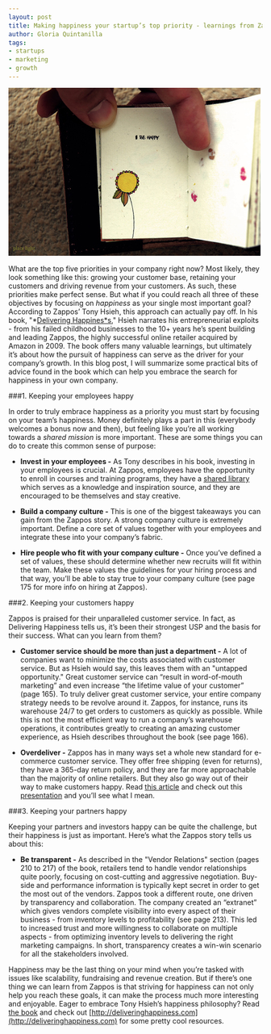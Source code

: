 ```yaml
---
layout: post
title: Making happiness your startup’s top priority - learnings from Zappos
author: Gloria Quintanilla
tags:
- startups
- marketing
- growth
---
```


![B Happy by Nasir Nasrallah on Flickr](/assets/images/b-happy.jpg)
 
What are the top five priorities in your company right now? Most likely, they look something like this: growing your customer base, retaining your customers and driving revenue from your customers. As such, these priorities make perfect sense. But what if you could reach all three of these objectives by focusing on *happiness* as your single most important goal? According to Zappos’ Tony Hsieh, this approach can actually pay off. In his book, "*[Delivering Happines*s](http://www.amazon.com/Delivering-Happiness-Profits-Passion-Purpose/dp/160941280X)," Hsieh narrates his entrepreneurial exploits - from his failed childhood businesses to the 10+ years he’s spent building and leading Zappos, the highly successful online retailer acquired by Amazon in 2009. The book offers many valuable learnings, but ultimately it’s about how the pursuit of happiness can serve as the driver for your company’s growth. In this blog post, I will summarize some practical bits of advice found in the book which can help you embrace the search for happiness in your own company. 

###1. Keeping your employees happy

In order to truly embrace happiness as a priority you must start by focusing on your team’s happiness. Money definitely plays a part in this (everybody welcomes a bonus now and then), but feeling like you’re all working towards a *shared mission* is more important. These are some things you can do to create this common sense of purpose: 

* **Invest in your employees -** As Tony describes in his book, investing in your employees is crucial. At Zappos, employees have the opportunity to enroll in courses and training programs, they have a [shared library](http://www.zapposinsights.com/about/library-list) which serves as a knowledge and inspiration source, and they are encouraged to be themselves and stay creative. 

* **Build a company culture -** This is one of the biggest takeaways you can gain from the Zappos story. A strong company culture is extremely important. Define a core set of values together with your employees and integrate these into your company’s fabric. 

* **Hire people who fit with your company culture -** Once you’ve defined a set of values, these should determine whether new recruits will fit within the team. Make these values the guidelines for your hiring process and that way, you’ll be able to stay true to your company culture (see page 175 for more info on hiring at Zappos). 

###2.  Keeping your customers happy

Zappos is praised for their unparalleled customer service. In fact, as Delivering Happiness tells us, it’s been their strongest USP and the basis for their success. What can you learn from them? 

* **Customer service should be more than just a department -** A lot of companies want to minimize the costs associated with customer service. But as Hsieh would say, this leaves them with an "untapped opportunity." Great customer service can “result in word-of-mouth marketing” and even increase “the lifetime value of your customer” (page 165). To truly deliver great customer service, your entire company strategy needs to be revolve around it. Zappos, for instance, runs its warehouse 24/7 to get orders to customers as quickly as possible. While this is not the most efficient way to run a company’s warehouse operations, it contributes greatly to creating an amazing customer experience, as Hsieh describes throughout the book (see page 166). 

* **Overdeliver -** Zappos has in many ways set a whole new standard for e-commerce customer service. They offer 
free shipping (even for returns), they have a 365-day return policy, and they are far more approachable than the majority of online retailers. But they also go way out of their way to make customers happy. Read [this article](http://www.businessinsider.com/zappos-customer-service-crm-2012-1) and check out this [presentation](http://www.slideshare.net/InfinitOInc/10-inspiring-zappos-customer-support-stories) and you’ll see what I mean.

###3. Keeping your partners happy

Keeping your partners and investors happy can be quite the challenge, but their happiness is just as important. Here’s what the Zappos story tells us about this:

* **Be transparent -** As described in the "Vendor Relations" section (pages 210 to 217) of the book, retailers tend to handle vendor relationships quite poorly, focusing on cost-cutting and aggressive negotiation. Buy-side and performance information is typically kept secret in order to get the most out of the vendors. Zappos took a different route, one driven by transparency and collaboration. The company created an “extranet” which gives vendors complete visibility into every aspect of their business - from inventory levels to profitability (see page 213). This led to increased trust and more willingness to collaborate on multiple aspects - from optimizing inventory levels to delivering the right marketing campaigns. In short, transparency creates a win-win scenario for all the stakeholders involved. 

Happiness may be the last thing on your mind when you’re tasked with issues like scalability, fundraising and revenue creation. But if there’s one thing we can learn from Zappos is that striving for happiness can not only help you reach these goals, it can make the process much more interesting and enjoyable. Eager to embrace Tony Hsieh’s happiness philosophy? Read [the book](http://www.amazon.com/Delivering-Happiness-Profits-Passion-Purpose/dp/160941280X) and check out [http://deliveringhappiness.com](http://deliveringhappiness.com) for some pretty cool resources. 

